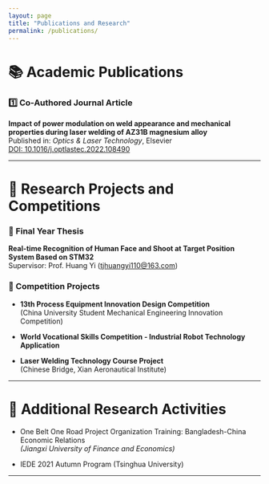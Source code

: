 ```yaml
---
layout: page
title: "Publications and Research"
permalink: /publications/
---
```


# 📚 Academic Publications

### 1️⃣ Co-Authored Journal Article

**Impact of power modulation on weld appearance and mechanical properties during laser welding of AZ31B magnesium alloy**  
Published in: *Optics & Laser Technology*, Elsevier  
[DOI: 10.1016/j.optlastec.2022.108490](https://doi.org/10.1016/j.optlastec.2022.108490)

---

# 🧪 Research Projects and Competitions

### 📌 Final Year Thesis

**Real-time Recognition of Human Face and Shoot at Target Position System Based on STM32**  
Supervisor: Prof. Huang Yi (tjhuangyi110@163.com)

### 📌 Competition Projects

- **13th Process Equipment Innovation Design Competition**  
  (China University Student Mechanical Engineering Innovation Competition)

- **World Vocational Skills Competition - Industrial Robot Technology Application**

- **Laser Welding Technology Course Project**  
  (Chinese Bridge, Xian Aeronautical Institute)

---

# 📌 Additional Research Activities

- One Belt One Road Project Organization Training: Bangladesh-China Economic Relations  
  *(Jiangxi University of Finance and Economics)*

- IEDE 2021 Autumn Program (Tsinghua University)

---
